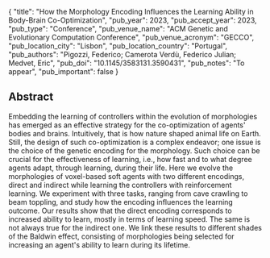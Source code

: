 {
  "title": "How the Morphology Encoding Influences the Learning Ability in Body-Brain Co-Optimization",
  "pub_year": 2023,
  "pub_accept_year": 2023,
  "pub_type": "Conference",
  "pub_venue_name": "ACM Genetic and Evolutionary Computation Conference",
  "pub_venue_acronym": "GECCO",
  "pub_location_city": "Lisbon",
  "pub_location_country": "Portugal",
  "pub_authors": "Pigozzi, Federico; Camerota Verdù, Federico Julian; Medvet, Eric",
  "pub_doi": "10.1145/3583131.3590431",
  "pub_notes": "To appear",
  "pub_important": false
}

## Abstract
Embedding the learning of controllers within the evolution of morphologies has emerged as an effective strategy for the co-optimization of agents' bodies and brains. Intuitively, that is how nature shaped animal life on Earth. Still, the design of such co-optimization is a complex endeavor; one issue is the choice of the genetic encoding for the morphology. Such choice can be crucial for the effectiveness of learning, i.e., how fast and to what degree agents adapt, through learning, during their life. Here we evolve the morphologies of voxel-based soft agents with two different encodings, direct and indirect while learning the controllers with reinforcement learning. We experiment with three tasks, ranging from cave crawling to beam toppling, and study how the encoding influences the learning outcome. Our results show that the direct encoding corresponds to increased ability to learn, mostly in terms of learning speed. The same is not always true for the indirect one. We link these results to different shades of the Baldwin effect, consisting of morphologies being selected for increasing an agent's ability to learn during its lifetime.
